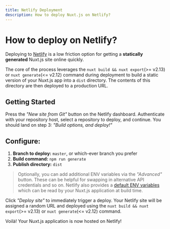 ```yaml
---
title: Netlify Deployment
description: How to deploy Nuxt.js on Netlify?
---
```


# How to deploy on Netlify?

Deploying to [Netlify](https://www.netlify.com) is a low friction option for getting a __statically generated__ Nuxt.js site online quickly.

The core of the process leverages the `nuxt build && nuxt export`(>= v2.13) or `nuxt generate`(<= v2.12) command during deployment to build a static version of your Nuxt.js app into a `dist` directory. The contents of this directory are then deployed to a production URL.

## Getting Started

Press the _"New site from Git"_ button on the Netlify dashboard. Authenticate with your repository host, select a repository to deploy, and continue. You should land on step 3: _"Build options, and deploy!"_

## Configure:

1. __Branch to deploy:__ `master`, or which-ever branch you prefer
1. __Build command:__ `npm run generate`
1. __Publish directory:__ `dist`

> Optionally, you can add additional ENV variables via the _"Advanced"_ button. These can be helpful for swapping in alternative API credentials and so on. Netlify also provides a [default ENV variables](https://www.netlify.com/docs/build-settings/#build-environment-variables) which can be read by your Nuxt.js application at build time.

Click _"Deploy site"_ to immediately trigger a deploy. Your Netlify site will be assigned a random URL and deployed using the `nuxt build && nuxt export`(>= v2.13) or `nuxt generate`(<= v2.12) command.

Voilà! Your Nuxt.js application is now hosted on Netlify!
